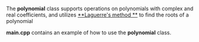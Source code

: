 The **polynomial** class supports operations on polynomials with complex and real coefficients, and utilizes [**Laguerre's method
**](https://en.wikipedia.org/wiki/Laguerre%27s_method) to find the roots of a polynomial

**main.cpp** contains an example of how to use the **polynomial** class.
